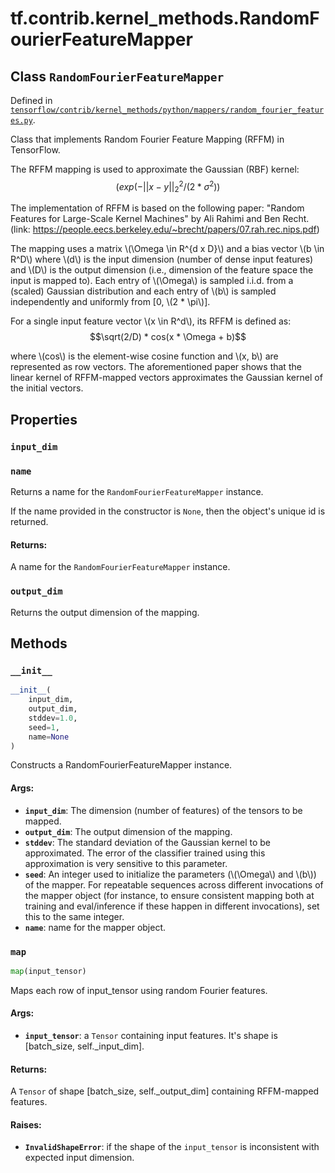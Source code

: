 <div itemscope itemtype="http://developers.google.com/ReferenceObject">
<meta itemprop="name" content="tf.contrib.kernel_methods.RandomFourierFeatureMapper" />
<meta itemprop="property" content="input_dim"/>
<meta itemprop="property" content="name"/>
<meta itemprop="property" content="output_dim"/>
<meta itemprop="property" content="__init__"/>
<meta itemprop="property" content="map"/>
</div>

# tf.contrib.kernel_methods.RandomFourierFeatureMapper

## Class `RandomFourierFeatureMapper`





Defined in [`tensorflow/contrib/kernel_methods/python/mappers/random_fourier_features.py`](https://www.tensorflow.org/code/tensorflow/contrib/kernel_methods/python/mappers/random_fourier_features.py).

Class that implements Random Fourier Feature Mapping (RFFM) in TensorFlow.

The RFFM mapping is used to approximate the Gaussian (RBF) kernel:
$$(exp(-||x-y||_2^2 / (2 * \sigma^2))$$

The implementation of RFFM is based on the following paper:
"Random Features for Large-Scale Kernel Machines" by Ali Rahimi and Ben Recht.
(link: https://people.eecs.berkeley.edu/~brecht/papers/07.rah.rec.nips.pdf)

The mapping uses a matrix \\(\Omega \in R^{d x D}\\) and a bias vector
\\(b \in R^D\\) where \\(d\\) is the input dimension (number of dense input
features) and \\(D\\) is the output dimension (i.e., dimension of the feature
space the input is mapped to). Each entry of \\(\Omega\\) is sampled i.i.d.
from a (scaled) Gaussian distribution and each entry of \\(b\\) is sampled
independently and uniformly from [0, \\(2 * \pi\\)].

For a single input feature vector \\(x \in R^d\\), its RFFM is defined as:
$$\sqrt(2/D) * cos(x * \Omega + b)$$

where \\(cos\\) is the element-wise cosine function and \\(x, b\\) are
represented as row vectors. The aforementioned paper shows that the linear
kernel of RFFM-mapped vectors approximates the Gaussian kernel of the initial
vectors.

## Properties

<h3 id="input_dim"><code>input_dim</code></h3>



<h3 id="name"><code>name</code></h3>

Returns a name for the `RandomFourierFeatureMapper` instance.

If the name provided in the constructor is `None`, then the object's unique
id is returned.

#### Returns:

A name for the `RandomFourierFeatureMapper` instance.

<h3 id="output_dim"><code>output_dim</code></h3>

Returns the output dimension of the mapping.



## Methods

<h3 id="__init__"><code>__init__</code></h3>

``` python
__init__(
    input_dim,
    output_dim,
    stddev=1.0,
    seed=1,
    name=None
)
```

Constructs a RandomFourierFeatureMapper instance.

#### Args:

* <b>`input_dim`</b>: The dimension (number of features) of the tensors to be mapped.
* <b>`output_dim`</b>: The output dimension of the mapping.
* <b>`stddev`</b>: The standard deviation of the Gaussian kernel to be approximated.
    The error of the classifier trained using this approximation is very
    sensitive to this parameter.
* <b>`seed`</b>: An integer used to initialize the parameters (\\(\Omega\\) and
    \\(b\\)) of the mapper. For repeatable sequences across different
    invocations of the mapper object (for instance, to ensure consistent
    mapping both at training and eval/inference if these happen in
    different invocations), set this to the same integer.
* <b>`name`</b>: name for the mapper object.

<h3 id="map"><code>map</code></h3>

``` python
map(input_tensor)
```

Maps each row of input_tensor using random Fourier features.

#### Args:

* <b>`input_tensor`</b>: a `Tensor` containing input features. It's shape is
  [batch_size, self._input_dim].


#### Returns:

A `Tensor` of shape [batch_size, self._output_dim] containing RFFM-mapped
features.


#### Raises:

* <b>`InvalidShapeError`</b>: if the shape of the `input_tensor` is inconsistent with
    expected input dimension.



